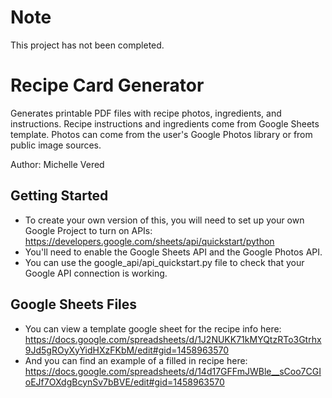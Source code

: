 # Note
This project has not been completed.

# Recipe Card Generator
Generates printable PDF files with recipe photos, ingredients, and instructions. Recipe instructions and ingredients come from Google Sheets template. Photos can come from the user's Google Photos library or from public image sources.

Author: Michelle Vered

## Getting Started
- To create your own version of this, you will need to set up your own Google Project to turn on APIs: https://developers.google.com/sheets/api/quickstart/python
- You'll need to enable the Google Sheets API and the Google Photos API.
- You can use the google_api/api_quickstart.py file to check that your Google API connection is working.

## Google Sheets Files
- You can view a template google sheet for the recipe info here: https://docs.google.com/spreadsheets/d/1J2NUKK71kMYQtzRTo3Gtrhx9Jd5gROyXyYidHXzFKbM/edit#gid=1458963570
- And you can find an example of a filled in recipe here: https://docs.google.com/spreadsheets/d/14d17GFFmJWBle__sCoo7CGIoEJf7OXdgBcynSv7bBVE/edit#gid=1458963570





